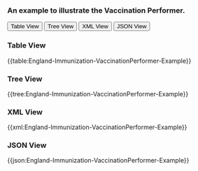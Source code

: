 ### An example to illustrate the Vaccination Performer.

<div class="tab">
 <button class="tablinks active" onclick="openTab(event, 'Table View')">Table View</button>
 <button class="tablinks" onclick="openTab(event, 'Tree View')">Tree View</button>
  <button class="tablinks" onclick="openTab(event, 'XML View')">XML View</button>
  <button class="tablinks" onclick="openTab(event, 'JSON View')">JSON View</button>
</div>
    

    
<div id="Table View" class="tabcontent" style="display:block">
  <h3>Table View</h3>
{{table:England-Immunization-VaccinationPerformer-Example}}
</div>
<div id="Tree View" class="tabcontent">
  <h3>Tree View</h3>
{{tree:England-Immunization-VaccinationPerformer-Example}}
</div>
<div id="XML View" class="tabcontent">
  <h3>XML View</h3>
{{xml:England-Immunization-VaccinationPerformer-Example}}
</div>
<div id="JSON View" class="tabcontent">
  <h3>JSON View</h3>
{{json:England-Immunization-VaccinationPerformer-Example}}
</div>







